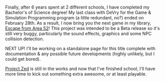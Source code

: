<html><body><p>Finally, after 6 years spent at 2 different schools, I have completed my Bachelor's of Science degree! My last class with DeVry for the Game &amp; Simulation Programming program (a little redundant, no?) ended on February 28th. As a result, I now bring you the next game in my library, <a href="http://games.wiseeyesent.com/projects/games/ea52/">Escape from Area 52</a>! This project was intended to be a Beta release so it's still very buggy, particularly the sound effects, graphics and some NPC collision detection.

NEXT UP!
I'll be working on a standalone page for this title complete with documentation &amp; any possible future developments (highly unlikely, but I could get bored).

<a href="http://games.wiseeyesent.com/projects/games/zed/">Project Zed</a> is still in the works and now that I've finished school, I'll have more time to kick out something extra awesome, or at least playable.</p></body></html>